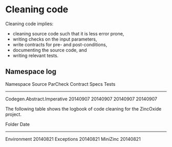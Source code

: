 Cleaning code
=============

Cleaning code implies:

 - cleaning source code such that it is less error prone,
 - writing checks on the input parameters,
 - write contracts for pre- and post-conditions,
 - documenting the source code, and
 - writing relevant tests.

Namespace log
-------------

Namespace                                                                   Source   ParCheck Contract Specs    Tests
--------------------------------------------------------------------------- -------- -------- -------- -------- --------
Codegen.Abstract.Imperative                                                 20140907 20140907 20140907 20140907 

The following table shows the logbook of code cleaning for the ZincOxide project.

Folder           Date
---------------- --------
Environment      20140821
Exceptions       20140821
MiniZinc         20140821